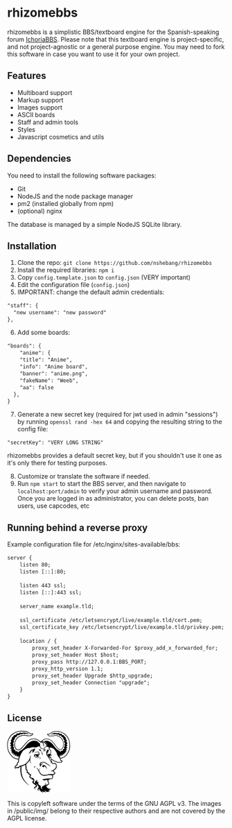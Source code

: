 # rhizomebbs
rhizomebbs is a simplistic BBS/textboard engine for the Spanish-speaking forum
[IchoriaBBS](https://bbs.ichoria.xyz). Please note that this textboard engine
is project-specific, and not project-agnostic or a general purpose engine.
You may need to fork this software in case you want to use it for your own
project.

## Features
* Multiboard support
* Markup support
* Images support
* ASCII boards
* Staff and admin tools
* Styles
* Javascript cosmetics and utils

## Dependencies
You need to install the following software packages:
* Git
* NodeJS and the node package manager
* pm2 (installed globally from npm)
* (optional) nginx

The database is managed by a simple NodeJS SQLite library.

## Installation
1. Clone the repo: `git clone https://github.com/nshebang/rhizomebbs`
2. Install the required libraries: `npm i`
3. Copy `config.template.json` to `config.json` (VERY important)
4. Edit the configuration file (`config.json`) 
5. IMPORTANT: change the default admin credentials:
```
"staff": {
  "new username": "new password"
},
```
6. Add some boards:
```
"boards": {
    "anime": {
    "title": "Anime",
    "info": "Anime board",
    "banner": "anime.png",
    "fakeName": "Weeb",
    "aa": false
  },
}
```
7. Generate a new secret key (required for jwt used in admin "sessions") by
running `openssl rand -hex 64` and copying the resulting string to the
config file:
```
"secretKey": "VERY LONG STRING"
```
rhizomebbs provides a default secret key, but if you shouldn't use it
one as it's only there for testing purposes.

8. Customize or translate the software if needed.
9. Run `npm start` to start the BBS server, and then
navigate to `localhost:port/admin` to verify your admin
username and password. Once you are logged in as administrator,
you can delete posts, ban users, use capcodes, etc

## Running behind a reverse proxy
Example configuration file for /etc/nginx/sites-available/bbs:
```
server {
	listen 80;
	listen [::]:80;
	
	listen 443 ssl;
	listen [::]:443 ssl;
	
	server_name example.tld;
	
	ssl_certificate /etc/letsencrypt/live/example.tld/cert.pem;
	ssl_certificate_key /etc/letsencrypt/live/example.tld/privkey.pem;

	location / {
		proxy_set_header X-Forwarded-For $proxy_add_x_forwarded_for;
        proxy_set_header Host $host;
        proxy_pass http://127.0.0.1:BBS_PORT;
        proxy_http_version 1.1;
        proxy_set_header Upgrade $http_upgrade;
        proxy_set_header Connection "upgrade";
	}
}
```

## License
![](/public/img/gnu.png)

This is copyleft software under the terms of the GNU AGPL v3.
The images in /public/img/ belong to their respective authors and
are not covered by the AGPL license.
